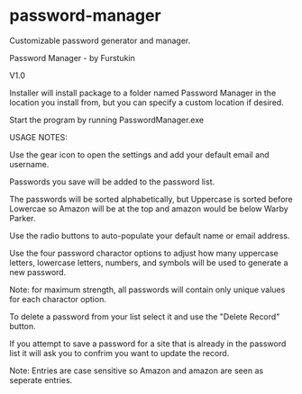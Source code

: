 # password-manager
Customizable password generator and manager.

Password Manager - by Furstukin

V1.0

Installer will install package to a folder named Password Manager in the location you install from, but you can specify a custom location if desired.

Start the program by running PasswordManager.exe


USAGE NOTES:

Use the gear icon to open the settings and add your default email and username.

Passwords you save will be added to the password list.

The passwords will be sorted alphabetically, but Uppercase is sorted before Lowercae so Amazon will be at the top and amazon would be below Warby Parker.

Use the radio buttons to auto-populate your default name or email address.

Use the four password charactor options to adjust how many uppercase letters, lowercase letters, numbers, and symbols will be used to generate a new password.

Note: for maximum strength, all passwords will contain only unique values for each charactor option.

To delete a password from your list select it and use the "Delete Record" button.

If you attempt to save a password for a site that is already in the password list it will ask you to confrim you want to 	update the record.

Note: Entries are case sensitive so Amazon and amazon are seen as seperate entries.
